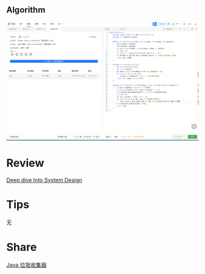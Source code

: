 ## Algorithm
![yueqingming-2023-06-04-lc](../../../images/temp/yuqingming-2023-06-04-lc.png)

# Review
[Deep dive Into System Design](https://medium.com/@vishalrana9915/deep-dive-into-system-design-d6b27525f208)


# Tips
无

# Share
[Java 垃圾收集器](https://qingming.notion.site/JVM-1ceaf5d257674ac3b91d94767b6f3613)